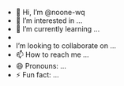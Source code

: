 - 👋 Hi, I’m @noone-wq
- 👀 I’m interested in ...
- 🌱 I’m currently learning ...
-
-  I’m looking to collaborate on ...
- 📫 How to reach me ...
- 😄 Pronouns: ...
- ⚡ Fun fact: ...

<!---
noone-wq/noone-wq is a ✨ special ✨ repository because its `README.md` (this file) appears on your GitHub profile.
You can click the Preview link to take a look at your changes.
--->
